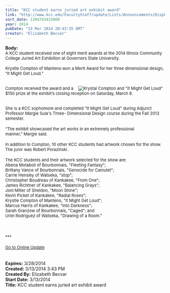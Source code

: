 ```yaml
---
title: "KCC student earns juried art exhibit award"
link: "http://www.kcc.edu/FacultyStaff/update/Lists/Announcements/DispForm.aspx?ID=1444"
sort_date: 1394743415000
year: 2014
pubDate: "13 Mar 2014 20:43:35 GMT"
creator: "Elizabeth Becvar"
---
```


<div><b>Body:</b> <div class="ExternalClass47D190363B3044ED9F21D700819E1934">
<div><font size="2">A KCC student received one of eight merit awards at the 2014 Illinois Community College Juried Art Exhibition at Governors State University. <br /> <br />Krystle Compton of Manteno won a Merit Award for her three dimensional design, “It Might Get Loud.&quot;</font></div>
<div><font size="2"></font> </div>
<div>
<div style="float:right;margin-right:6px"><font size="2"><img alt="Krystal Compton and &quot;It Might Get Loud&quot;" src="/FacultyStaff/update/PublishingImages/Krystal%20Compton_web.jpg" /></font></div>
<p><font size="2">Compton received the award and a $150 prize at the exhibit’s closing reception on Saturday, March 8.</font></p></div>
<div><font size="2"></font> </div>
<div><font size="2">She is a KCC sophomore and completed “It Might Get Loud” during Adjunct Professor Margie Sula's Three- Dimensional Design course during the Fall 2013 semester.</font></div>
<div><font size="2"></font> </div>
<div><font size="2">“The exhibit showcased the art works in an extremely professional manner,” Margie said.</font></div>
<div><font size="2"></font> </div>
<div><font size="2">In addition to Compton, 10 other KCC students had artwork chosen for the show. The juror was Robert Porazinski.</font></div>
<div><font size="2"></font> </div>
<div><font size="2">The KCC students and their artwork selected for the show are:</font></div>
<div><font size="2">Abena Motaboli of Bourbonnais, &quot;Fleeting Fantasy&quot;; <br />Brittany Vance of Bourbonnais, &quot;Genocide for Camulet&quot;; <br />Carrie Hensley of Watseka, &quot;stop&quot;;<br />Christopher Boudreau of Kankakee, &quot;From One&quot;;<br />James Richtner of Kankakee, &quot;Balancing Grays&quot;; <br />Joni MIller of Sheldon, &quot;Moon Shine&quot;; <br />Kevin Picket of Kankakee, &quot;Radial Roses&quot;;<br />Krystle Compton of Manteno, &quot;It Might Get Loud&quot;; <br />Marcus Harris of Kankakee, &quot;Into Darkness&quot;;<br />Sarah Granzow of Bourbonnais, &quot;Caged&quot;; and<br />Uriel Rodriguez of Watseka, &quot;Drawing of a Room.&quot;<br /></font></div>
<div><font size="2"></font> </div>
<div><font size="2"></font> </div>
<div> </div>
<div><font size="2">***</font></div>
<div><font size="2"></font> </div>
<div><font size="2"><a href="/FacultyStaff/update/Pages/dailyupdate.aspx">Go to Online Update</a></font></div>
<div><font size="2"></font> </div>
<div><font size="2"></font> </div></div></div>
<div><b>Expires:</b> 3/28/2014</div>
<div><b>Created:</b> 3/13/2014 3:43 PM</div>
<div><b>Created By:</b> Elizabeth Becvar</div>
<div><b>Start Date:</b> 3/13/2014</div>
<div><b>Title:</b> KCC student earns juried art exhibit award</div>
